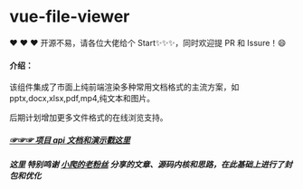 # vue-file-viewer

❤️ ❤️ ❤️ 开源不易，请各位大佬给个 Start✨✨✨，同时欢迎提 PR 和 Issure！:smile:

#### 介绍：

该组件集成了市面上纯前端渲染多种常用文档格式的主流方案，如 pptx,docx,xlsx,pdf,mp4,纯文本和图片。

后期计划增加更多文件格式的在线浏览支持。

##### [☞☞☞ 项目 api 文档和演示戳这里](https://home.sharecorner.top/file-viewer-doc/index.html)

##### 这里 特别鸣谢 [小爬的老粉丝](https://blog.csdn.net/wybaby168) 分享的文章、源码内核和思路，在此基础上进行了封包和优化
